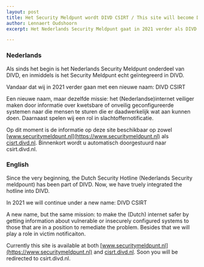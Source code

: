```yaml
---
layout: post
title: Het Security Meldpunt wordt DIVD CSIRT / This site will become DIVD CSIRT
author: Lennaert Oudshoorn
excerpt: Het Nederlands Security Meldpunt gaat in 2021 verder als DIVD CSIRT / The Dutch Security Hotline will become DIVD CISRT in 2021

---
```


### Nederlands

Als sinds het begin is het Nederlands Security Meldpunt onderdeel van DIVD, en inmiddels is het Security Meldpunt echt geïntegreerd in DIVD.

Vandaar dat wij in 2021 verder gaan met een nieuwe naam: DIVD CSIRT

Een nieuwe naam, maar dezelfde missie: het (Nederlandse)internet veiliger maken door informatie over kwetsbare of onveilig geconfigureerde systemen naar die mensen te sturen die er daadwerkelijk wat aan kunnen doen. Daarnaast spelen wij een rol in slachtoffernotificatie.

Op dit moment is de informatie op deze site beschikbaar op zowel [www.securitymeldpunt.nl](https://www.securitymeldpunt.nl) als [cisrt.divd.nl](https://csirt.divd.nl). Binnenkort wordt u automatisch doorgestuurd naar csirt.divd.nl.


### English

Since the very beginning, the Dutch Security Hotline (Nederlands Security meldpount) has been part of DIVD. Now, we have truely integrated the hotline into DIVD.

In 2021 we will continue under a new name: DIVD CSIRT

A new name, but the same mission: to make the (Dutch) internet safer by getting information about vulnerable or insecurely configured systems to those that are in a position to remediate the problem. Besides that we will play a role in victim notificaiton.

Currently this site is available at both [www.securitymeldpunt.nl](https://www.securitymeldpunt.nl) and [cisrt.divd.nl](https://csirt.divd.nl). Soon you will be redirected to csirt.divd.nl.

